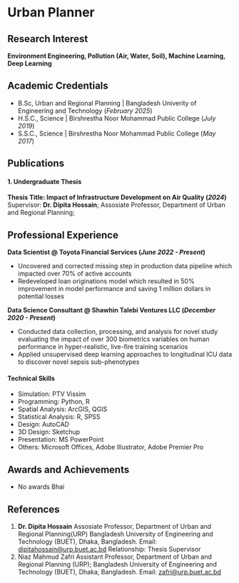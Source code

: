 # Urban Planner

## Research Interest
**Environment Engineering, Pollution (Air, Water, Soil), Machine Learning, Deep Learning**

## Academic Credentials	        		
- B.Sc, Urban and Regional Planning | Bangladesh Univerity of Engineering and Technology (_February 2025_)
- H.S.C., Science | Birshrestha Noor Mohammad Public College (_July 2019_)
- S.S.C., Science | Birshrestha Noor Mohammad Public College (_May 2017_)

## Publications
#### 1. Undergraduate Thesis
**Thesis Title: Impact of Infrastructure Development on Air Quality (_2024_)**
Supervisor: **Dr. Dipita Hossain**; Assosiate Professor, Department of Urban and Regional Planning;



## Professional Experience
**Data Scientist @ Toyota Financial Services (_June 2022 - Present_)**
- Uncovered and corrected missing step in production data pipeline which impacted over 70% of active accounts
- Redeveloped loan originations model which resulted in 50% improvement in model performance and saving 1 million dollars in potential losses

**Data Science Consultant @ Shawhin Talebi Ventures LLC (_December 2020 - Present_)**
- Conducted data collection, processing, and analysis for novel study evaluating the impact of over 300 biometrics variables on human performance in hyper-realistic, live-fire training scenarios
- Applied unsupervised deep learning approaches to longitudinal ICU data to discover novel sepsis sub-phenotypes



#### Technical Skills
- Simulation: PTV Vissim
- Programming: Python, R
- Spatial Analysis: ArcGIS, QGIS
- Statistical Analysis: R, SPSS
- Design: AutoCAD
- 3D Design: Sketchup
- Presentation: MS PowerPoint
- Others: Microsoft Offices, Adobe Illustrator, Adobe Premier Pro

## Awards and Achievements
- No awards Bhai

## References
1. **Dr. Dipita Hossain**
   Assosiate Professor,
   Department of Urban and Regional Planning(URP)
   Bangladesh University of Engineering and Technology (BUET),
   Dhaka, Bangladesh.
   Email: dipitahossain@urp.buet.ac.bd
   Relationship: Thesis Supervisor
2. Niaz Mahmud Zafri
   Assistant Professor,
   Department of Urban and Regional Planning (URP);
   Bangladesh University of Engineering and Technology (BUET),
   Dhaka, Bangladesh.
   Email: zafri@urp.buet.ac.bd
